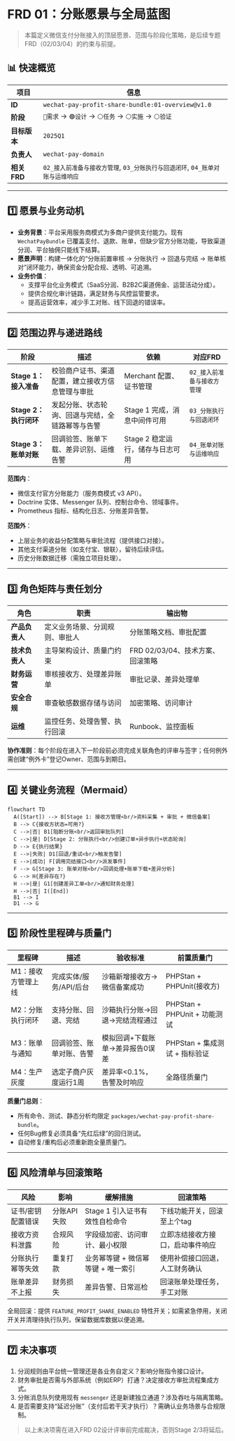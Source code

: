 # FRD 01：分账愿景与全局蓝图

> 本篇定义微信支付分账接入的顶层愿景、范围与阶段化策略，是后续专题FRD（02/03/04）的约束与前提。

## 📊 快速概览
| 项目 | 信息 |
| --- | --- |
| **ID** | `wechat-pay-profit-share-bundle:01-overview@v1.0` |
| **阶段** | `🔵需求` → `🟢设计` → `⚪任务` → `⚪实施` → `⚪验证` |
| **目标版本** | `2025Q1` |
| **负责人** | `wechat-pay-domain` |
| **相关FRD** | `02_接入前准备与接收方管理`, `03_分账执行与回退闭环`, `04_账单对账与运维响应` |

---

## 1️⃣ 愿景与业务动机
- **业务背景**：平台采用服务商模式为多商户提供支付能力。现有 `WechatPayBundle` 已覆盖支付、退款、账单，但缺少官方分账功能，导致渠道分润、平台抽佣只能线下结算。
- **愿景声明**：构建一体化的“分账前置审核 → 分账执行 → 回退与完结 → 账单核对”闭环能力，确保资金分配合规、透明、可追溯。
- **业务价值**：
  - 支撑平台化业务模式（SaaS分润、B2B2C渠道佣金、运营活动分成）。
  - 提供合规化审计链路，满足财务与风控监管要求。
  - 提高运营效率，减少手工对账、线下回退的错误率。

---

## 2️⃣ 范围边界与递进路线
| 阶段 | 描述 | 依赖 | 对应FRD |
| --- | --- | --- | --- |
| **Stage 1：接入准备** | 校验商户证书、渠道配置，建立接收方信息管理与审批 | Merchant 配置、证书管理 | `02_接入前准备与接收方管理` |
| **Stage 2：执行闭环** | 发起分账、状态轮询、回退与完结，全链路幂等与告警 | Stage 1 完成，消息中间件可用 | `03_分账执行与回退闭环` |
| **Stage 3：账单对账** | 回调验签、账单下载、差异识别、运维告警 | Stage 2 稳定运行，储存与日志可用 | `04_账单对账与运维响应` |

**范围内**：
- 微信支付官方分账能力（服务商模式 v3 API）。
- Doctrine 实体、Messenger 队列、控制台命令、领域事件。
- Prometheus 指标、结构化日志、分账差异告警。

**范围外**：
- 上层业务的收益分配策略与审批流程（提供接口对接）。
- 其他支付渠道分账（如支付宝、银联），留待后续评估。
- 历史分账数据迁移（需独立项目处理）。

---

## 3️⃣ 角色矩阵与责任划分
| 角色 | 职责 | 输出物 |
| --- | --- | --- |
| **产品负责人** | 定义业务场景、分润规则、审批人 | 分账策略文档、审批配置 |
| **技术负责人** | 主导架构设计、质量门约束 | FRD 02/03/04、技术方案、回滚策略 |
| **财务运营** | 审核接收方、处理差异账单 | 审批记录、差异处理单 |
| **安全合规** | 审查敏感数据存储与访问 | 加密策略、访问审计 |
| **运维** | 监控任务、处理告警、执行回滚 | Runbook、监控面板 |

**协作准则**：每个阶段在进入下一阶段前必须完成关联角色的评审与签字；任何例外需创建“例外卡”登记Owner、范围与到期日。

---

## 4️⃣ 关键业务流程（Mermaid）
```mermaid
flowchart TD
  A([Start]) --> B[Stage 1: 接收方管理<br/>资料采集 + 审批 + 微信备案]
  B --> C{接收方状态=可用?}
  C -->|否| B1[阻断分账<br/>返回审批队列]
  C -->|是| D[Stage 2: 分账执行<br/>创建订单+异步执行+状态轮询]
  D --> E{执行结果}
  E -->|失败| D1[回退/重试<br/>触发告警]
  E -->|成功| F[调用完结接口<br/>派发事件]
  F --> G[Stage 3: 账单对账<br/>回调处理+账单下载+差异分析]
  G --> H{差异存在?}
  H -->|是| G1[创建差异工单<br/>通知财务处理]
  H -->|否| I([End])
  B1 --> I
  D1 --> G
```

---

## 5️⃣ 阶段性里程碑与质量门
| 里程碑 | 描述 | 验收标准 | 前置质量门 |
| --- | --- | --- | --- |
| M1：接收方管理上线 | 完成实体/服务/API/后台 | 沙箱新增接收方→微信备案成功 | PHPStan + PHPUnit(接收方) |
| M2：分账执行闭环 | 支持分账、回退、完结 | 沙箱执行分账→回退→完结流程通过 | PHPStan + PHPUnit + 功能测试 |
| M3：账单与通知 | 回调验签、账单对账、告警 | 模拟回调+下载账单→差异报告0误差 | PHPStan + 集成测试 + 指标验证 |
| M4：生产灰度 | 选定子商户灰度运行1周 | 差异率<0.1%，告警及时响应 | 全路径质量门 |

**质量门总则**：
- 所有命令、测试、静态分析均限定 `packages/wechat-pay-profit-share-bundle`。
- 任何Bug修复必须具备“先红后绿”的回归测试。
- 自动修复/重构后必须重新跑全量质量门。

---

## 6️⃣ 风险清单与回滚策略
| 风险 | 影响 | 缓解措施 | 回滚策略 |
| --- | --- | --- | --- |
| 证书/密钥配置错误 | 分账API失败 | Stage 1 引入证书有效性自检命令 | 下线功能开关，回滚至上个tag |
| 接收方资料泄露 | 合规风险 | 字段级加密、访问审计、最小权限 | 立即冻结接收方接口，启动事件响应 |
| 分账执行幂等失效 | 重复打款 | 业务幂等键 + 微信幂等键 + 唯一索引 | 使用补偿接口回退，人工财务确认 |
| 账单差异不上报 | 财务损失 | 差异告警、日常巡检 | 回滚账单处理任务，手工对账 |

全局回滚：提供 `FEATURE_PROFIT_SHARE_ENABLED` 特性开关；如需紧急停用，关闭开关并清理待执行队列，保留数据库数据以便追溯。

---

## 7️⃣ 未决事项
1. 分润规则由平台统一管理还是各业务自定义？影响分账指令接口设计。
2. 财务审批是否需与外部系统（例如ERP）打通？决定接收方审批流程集成方式。
3. 分账消息队列使用现有 `messenger` 还是新建独立通道？涉及吞吐与隔离策略。
4. 是否需要支持“延迟分账”（支付后若干天才执行）？需确认业务场景与合规限制。

> 以上未决项需在进入FRD 02设计评审前完成裁决，否则Stage 2/3将延后。
